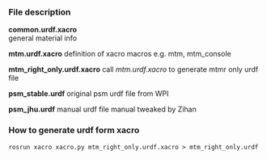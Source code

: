 ### File description

**common.urdf.xacro**  
general material info

**mtm.urdf.xacro**
definition of xacro macros e.g. mtm, mtm_console 

**mtm_right_only.urdf.xacro**
call *mtm.urdf.xacro* to generate mtmr only urdf file

**psm_stable.urdf**
original psm urdf file from WPI

**psm_jhu.urdf**
manual urdf file manual tweaked by Zihan


### How to generate urdf form xacro
```
rosrun xacro xacro.py mtm_right_only.urdf.xacro > mtm_right_only.urdf
```
